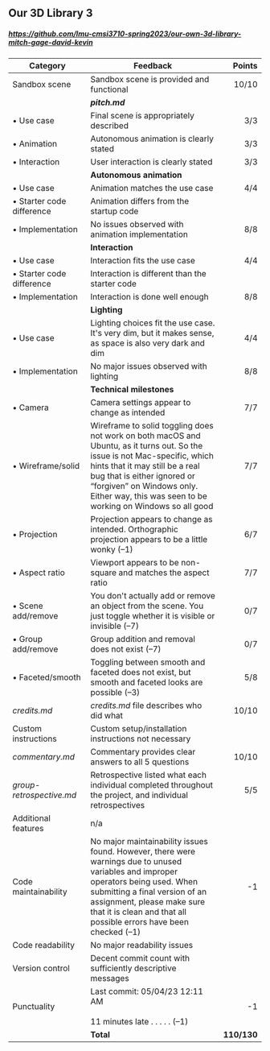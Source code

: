 

## Our 3D Library 3

##### https://github.com/lmu-cmsi3710-spring2023/our-own-3d-library-mitch-gage-david-kevin

| Category | Feedback | Points |
| --- | --- | ---: |
| Sandbox scene | Sandbox scene is provided and functional | 10/10 |
| | **_pitch.md_** | |
| • Use case | Final scene is appropriately described | 3/3 |
| • Animation | Autonomous animation is clearly stated | 3/3 |
| • Interaction | User interaction is clearly stated | 3/3 |
| | **Autonomous animation** | |
| • Use case | Animation matches the use case | 4/4 |
| • Starter code difference | Animation differs from the startup code |  |
| • Implementation | No issues observed with animation implementation | 8/8 |
| | **Interaction** | |
| • Use case | Interaction fits the use case | 4/4 |
| • Starter code difference | Interaction is different than the starter code |  |
| • Implementation | Interaction is done well enough | 8/8 |
| | **Lighting** | |
| • Use case | Lighting choices fit the use case. It's very dim, but it makes sense, as space is also very dark and dim | 4/4 |
| • Implementation | No major issues observed with lighting | 8/8 |
| | **Technical milestones** | |
| • Camera | Camera settings appear to change as intended | 7/7 |
| • Wireframe/solid | Wireframe to solid toggling does not work on both macOS and Ubuntu, as it turns out. So the issue is not Mac-specific, which hints that it may still be a real bug that is either ignored or “forgiven” on Windows only. Either way, this was seen to be working on Windows so all good | 7/7 |
| • Projection | Projection appears to change as intended. Orthographic projection appears to be a little wonky (–1) | 6/7 |
| • Aspect ratio | Viewport appears to be non-square and matches the aspect ratio | 7/7 |
| • Scene add/remove | You don't actually add or remove an object from the scene. You just toggle whether it is visible or invisible (–7) | 0/7 |
| • Group add/remove | Group addition and removal does not exist (–7) | 0/7 |
| • Faceted/smooth | Toggling between smooth and faceted does not exist, but smooth and faceted looks are possible (–3) | 5/8 |
| _credits.md_ | _credits.md_ file describes who did what | 10/10 |
| Custom instructions | Custom setup/installation instructions not necessary |  |
| _commentary.md_ | Commentary provides clear answers to all 5 questions | 10/10 |
| _group-retrospective.md_ | Retrospective listed what each individual completed throughout the project, and individual retrospectives | 5/5 |
| Additional features | n/a |  |
| Code maintainability | No major maintainability issues found. However, there were warnings due to unused variables and improper operators being used. When submitting a final version of an assignment, please make sure that it is clean and that all possible errors have been checked (–1) | -1 |
| Code readability | No major readability issues |  |
| Version control | Decent commit count with sufficiently descriptive messages |  |
| Punctuality | Last commit: 05/04/23 12:11 AM <br><br>11 minutes late . . . . . (–1) | -1 |
| | **Total** | **110/130** |

